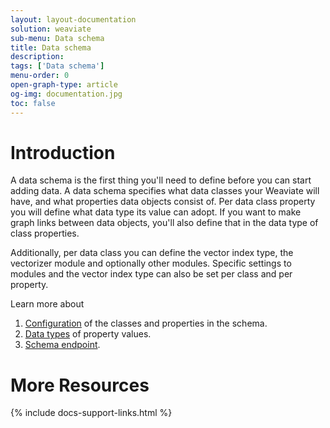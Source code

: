 ```yaml
---
layout: layout-documentation
solution: weaviate
sub-menu: Data schema
title: Data schema
description: 
tags: ['Data schema']
menu-order: 0
open-graph-type: article
og-img: documentation.jpg
toc: false
---
```


# Introduction

A data schema is the first thing you'll need to define before you can start adding data. A data schema specifies what data classes your Weaviate will have, and what properties data objects consist of. Per data class property you will define what data type its value can adopt. If you want to make graph links between data objects, you'll also define that in the data type of class properties.

Additionally, per data class you can define the vector index type, the vectorizer module and optionally other modules. Specific settings to modules and the vector index type can also be set per class and per property. 

Learn more about 
1. [Configuration](./schema-configuration.html) of the classes and properties in the schema.
2. [Data types](./datatypes.html) of property values.
3. [Schema endpoint](../restful-api-references/schema.html).


# More Resources

{% include docs-support-links.html %}